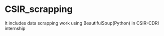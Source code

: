# CSIR_scrapping
It includes data scrapping work using BeautifulSoup(Python) in CSIR-CDRI internship 
